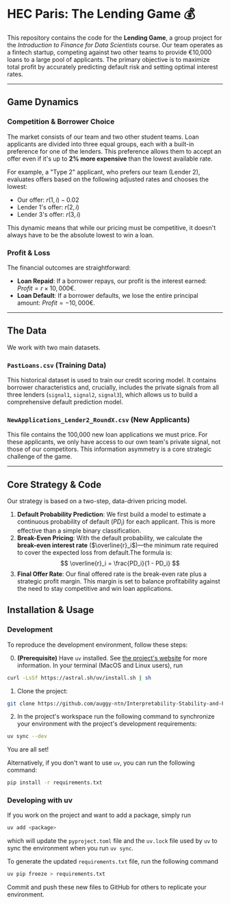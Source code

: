 # HEC Paris: The Lending Game 💰

This repository contains the code for the **Lending Game**, a group project for the *Introduction to Finance for Data Scientists* course. Our team operates as a fintech startup, competing against two other teams to provide €10,000 loans to a large pool of applicants. The primary objective is to maximize total profit by accurately predicting default risk and setting optimal interest rates.

---

## Game Dynamics

### Competition & Borrower Choice
The market consists of our team and two other student teams. Loan applicants are divided into three equal groups, each with a built-in preference for one of the lenders. This preference allows them to accept an offer even if it's up to **2% more expensive** than the lowest available rate.

For example, a "Type 2" applicant, who prefers our team (Lender 2), evaluates offers based on the following adjusted rates and chooses the lowest:
* Our offer: $r(1,i) - 0.02$ 
* Lender 1's offer: $r(2,i)$ 
* Lender 3's offer: $r(3,i)$ 

This dynamic means that while our pricing must be competitive, it doesn't always have to be the absolute lowest to win a loan.

### Profit & Loss
The financial outcomes are straightforward:
* **Loan Repaid**: If a borrower repays, our profit is the interest earned: $Profit = r \times 10,000€$.
* **Loan Default**: If a borrower defaults, we lose the entire principal amount: $Profit = -10,000€$.

---

## The Data

We work with two main datasets.

### `PastLoans.csv` (Training Data)
This historical dataset is used to train our credit scoring model. It contains borrower characteristics and, crucially, includes the private signals from all three lenders (`signal1`, `signal2`, `signal3`), which allows us to build a comprehensive default prediction model.

### `NewApplications_Lender2_RoundX.csv` (New Applicants)
This file contains the 100,000 new loan applications we must price. For these applicants, we only have access to our own team's private signal, not those of our competitors. This information asymmetry is a core strategic challenge of the game.

---

## Core Strategy & Code

Our strategy is based on a two-step, data-driven pricing model.

1.  **Default Probability Prediction**: We first build a model to estimate a continuous probability of default ($PD_i$) for each applicant. This is more effective than a simple binary classification.
2.  **Break-Even Pricing**: With the default probability, we calculate the **break-even interest rate** ($\overline{r}_i$)—the minimum rate required to cover the expected loss from default.The formula is:
    $$
    \overline{r}_i = \frac{PD_i}{1 - PD_i}
    $$
3.  **Final Offer Rate**: Our final offered rate is the break-even rate plus a strategic profit margin. This margin is set to balance profitability against the need to stay competitive and win loan applications.


## Installation & Usage

### Development
To reproduce the development environment, follow these steps:

0. **(Prerequisite)** Have ```uv``` installed. See [the project's website](https://docs.astral.sh/uv/) for more information. In your terminal (MacOS and Linux users), run 
```zsh
curl -LsSf https://astral.sh/uv/install.sh | sh
```

1. Clone the project:
```zsh
git clone https://github.com/auggy-ntn/Interpretability-Stability-and-Fairness-project.git
```

2. In the project's workspace run the following command to synchronize your environment with the project's development requirements:
```zsh
uv sync --dev
```
You are all set!

Alternatively, if you don't want to use ```uv```, you can run the following command:
```zsh
pip install -r requirements.txt
```

### Developing with uv

If you work on the project and want to add a package, simply run
```zsh
uv add <package>
``` 
which will update the ```pyproject.toml``` file and the ```uv.lock``` file used by ```uv``` to sync the environment when you run ```uv sync```.

To generate the updated ```requirements.txt``` file, run the following command
```zsh
uv pip freeze > requirements.txt
```

Commit and push these new files to GitHub for others to replicate your environment.